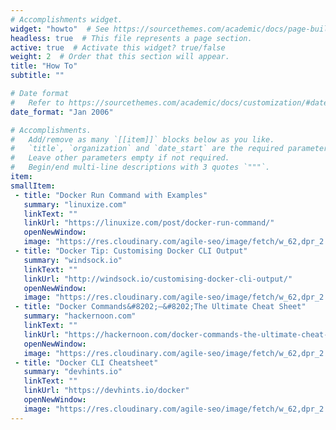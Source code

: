 ```yaml
---
# Accomplishments widget.
widget: "howto"  # See https://sourcethemes.com/academic/docs/page-builder/
headless: true  # This file represents a page section.
active: true  # Activate this widget? true/false
weight: 2  # Order that this section will appear.
title: "How To"
subtitle: ""

# Date format
#   Refer to https://sourcethemes.com/academic/docs/customization/#date-format
date_format: "Jan 2006"

# Accomplishments.
#   Add/remove as many `[[item]]` blocks below as you like.
#   `title`, `organization` and `date_start` are the required parameters.
#   Leave other parameters empty if not required.
#   Begin/end multi-line descriptions with 3 quotes `"""`.
item:
smallItem: 
 - title: "Docker Run Command with Examples"
   summary: "linuxize.com"
   linkText: ""
   linkUrl: "https://linuxize.com/post/docker-run-command/"
   openNewWindow: 
   image: "https://res.cloudinary.com/agile-seo/image/fetch/w_62,dpr_2.0,d_blank_am8gzx.png/https%3A%2F%2Flogo.clearbit.com%2Flinuxize.com%3Fsize%3D250"
 - title: "Docker Tip: Customising Docker CLI Output"
   summary: "windsock.io"
   linkText: ""
   linkUrl: "http://windsock.io/customising-docker-cli-output/"
   openNewWindow: 
   image: "https://res.cloudinary.com/agile-seo/image/fetch/w_62,dpr_2.0,d_blank_am8gzx.png/https%3A%2F%2Flogo.clearbit.com%2Fwindsock.io%3Fsize%3D250"
 - title: "Docker Commands&#8202;—&#8202;The Ultimate Cheat Sheet"
   summary: "hackernoon.com"
   linkText: ""
   linkUrl: "https://hackernoon.com/docker-commands-the-ultimate-cheat-sheet-994ac78e2888"
   openNewWindow: 
   image: "https://res.cloudinary.com/agile-seo/image/fetch/w_62,dpr_2.0,d_blank_am8gzx.png/https%3A%2F%2Flogo.clearbit.com%2Fhackernoon.com%3Fsize%3D250"
 - title: "Docker CLI Cheatsheet"
   summary: "devhints.io"
   linkText: ""
   linkUrl: "https://devhints.io/docker"
   openNewWindow: 
   image: "https://res.cloudinary.com/agile-seo/image/fetch/w_62,dpr_2.0,d_blank_am8gzx.png/https%3A%2F%2Flogo.clearbit.com%2Fdevhints.io%3Fsize%3D250"
---
```



